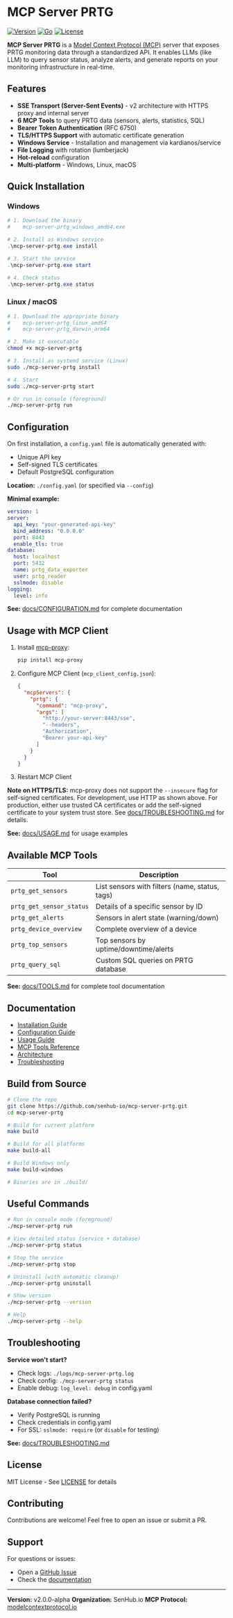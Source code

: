 # MCP Server PRTG

[![Version](https://img.shields.io/badge/version-v2.0.0--alpha-blue)](https://github.com/senhub-io/mcp-server-prtg)
[![Go](https://img.shields.io/badge/go-1.21+-00ADD8?logo=go)](https://go.dev/)
[![License](https://img.shields.io/badge/license-MIT-green)](./LICENSE)

**MCP Server PRTG** is a [Model Context Protocol (MCP)](https://modelcontextprotocol.io) server that exposes PRTG monitoring data through a standardized API. It enables LLMs (like LLM) to query sensor status, analyze alerts, and generate reports on your monitoring infrastructure in real-time.

## Features

- **SSE Transport (Server-Sent Events)** - v2 architecture with HTTPS proxy and internal server
- **6 MCP Tools** to query PRTG data (sensors, alerts, statistics, SQL)
- **Bearer Token Authentication** (RFC 6750)
- **TLS/HTTPS Support** with automatic certificate generation
- **Windows Service** - Installation and management via kardianos/service
- **File Logging** with rotation (lumberjack)
- **Hot-reload** configuration
- **Multi-platform** - Windows, Linux, macOS

## Quick Installation

### Windows

```powershell
# 1. Download the binary
#    mcp-server-prtg_windows_amd64.exe

# 2. Install as Windows service
.\mcp-server-prtg.exe install

# 3. Start the service
.\mcp-server-prtg.exe start

# 4. Check status
.\mcp-server-prtg.exe status
```

### Linux / macOS

```bash
# 1. Download the appropriate binary
#    mcp-server-prtg_linux_amd64
#    mcp-server-prtg_darwin_arm64

# 2. Make it executable
chmod +x mcp-server-prtg

# 3. Install as systemd service (Linux)
sudo ./mcp-server-prtg install

# 4. Start
sudo ./mcp-server-prtg start

# Or run in console (foreground)
./mcp-server-prtg run
```

## Configuration

On first installation, a `config.yaml` file is automatically generated with:
- Unique API key
- Self-signed TLS certificates
- Default PostgreSQL configuration

**Location:** `./config.yaml` (or specified via `--config`)

**Minimal example:**
```yaml
version: 1
server:
  api_key: "your-generated-api-key"
  bind_address: "0.0.0.0"
  port: 8443
  enable_tls: true
database:
  host: localhost
  port: 5432
  name: prtg_data_exporter
  user: prtg_reader
  sslmode: disable
logging:
  level: info
```

**See:** [docs/CONFIGURATION.md](docs/CONFIGURATION.md) for complete documentation

## Usage with MCP Client

1. Install [mcp-proxy](https://github.com/sparfenyuk/mcp-proxy):
   ```bash
   pip install mcp-proxy
   ```

2. Configure MCP Client (`mcp_client_config.json`):
   ```json
   {
     "mcpServers": {
       "prtg": {
         "command": "mcp-proxy",
         "args": [
           "http://your-server:8443/sse",
           "--headers",
           "Authorization",
           "Bearer your-api-key"
         ]
       }
     }
   }
   ```

3. Restart MCP Client

**Note on HTTPS/TLS:** mcp-proxy does not support the `--insecure` flag for self-signed certificates. For development, use HTTP as shown above. For production, either use trusted CA certificates or add the self-signed certificate to your system trust store. See [docs/TROUBLESHOOTING.md](docs/TROUBLESHOOTING.md#certificate-verification-failed-with-mcp-proxy) for details.

**See:** [docs/USAGE.md](docs/USAGE.md) for usage examples

## Available MCP Tools

| Tool | Description |
|------|-------------|
| `prtg_get_sensors` | List sensors with filters (name, status, tags) |
| `prtg_get_sensor_status` | Details of a specific sensor by ID |
| `prtg_get_alerts` | Sensors in alert state (warning/down) |
| `prtg_device_overview` | Complete overview of a device |
| `prtg_top_sensors` | Top sensors by uptime/downtime/alerts |
| `prtg_query_sql` | Custom SQL queries on PRTG database |

**See:** [docs/TOOLS.md](docs/TOOLS.md) for complete tool documentation

## Documentation

- [Installation Guide](docs/INSTALLATION.md)
- [Configuration Guide](docs/CONFIGURATION.md)
- [Usage Guide](docs/USAGE.md)
- [MCP Tools Reference](docs/TOOLS.md)
- [Architecture](docs/ARCHITECTURE.md)
- [Troubleshooting](docs/TROUBLESHOOTING.md)

## Build from Source

```bash
# Clone the repo
git clone https://github.com/senhub-io/mcp-server-prtg.git
cd mcp-server-prtg

# Build for current platform
make build

# Build for all platforms
make build-all

# Build Windows only
make build-windows

# Binaries are in ./build/
```

## Useful Commands

```bash
# Run in console mode (foreground)
./mcp-server-prtg run

# View detailed status (service + database)
./mcp-server-prtg status

# Stop the service
./mcp-server-prtg stop

# Uninstall (with automatic cleanup)
./mcp-server-prtg uninstall

# Show version
./mcp-server-prtg --version

# Help
./mcp-server-prtg --help
```

## Troubleshooting

**Service won't start?**
- Check logs: `./logs/mcp-server-prtg.log`
- Check config: `./mcp-server-prtg status`
- Enable debug: `log_level: debug` in config.yaml

**Database connection failed?**
- Verify PostgreSQL is running
- Check credentials in config.yaml
- For SSL: `sslmode: require` (or `disable` for testing)

**See:** [docs/TROUBLESHOOTING.md](docs/TROUBLESHOOTING.md)

## License

MIT License - See [LICENSE](LICENSE) for details

## Contributing

Contributions are welcome! Feel free to open an issue or submit a PR.

## Support

For questions or issues:
- Open a [GitHub Issue](https://github.com/senhub-io/mcp-server-prtg/issues)
- Check the [documentation](docs/)

---

**Version:** v2.0.0-alpha
**Organization:** SenHub.io
**MCP Protocol:** [modelcontextprotocol.io](https://modelcontextprotocol.io)
